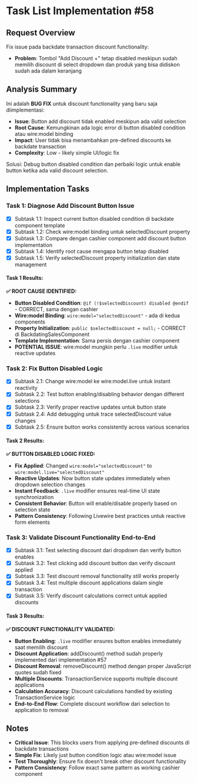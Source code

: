 # Task List Implementation #58

## Request Overview
Fix issue pada backdate transaction discount functionality:
- **Problem**: Tombol "Add Discount +" tetap disabled meskipun sudah memilih discount di select dropdown dan produk yang bisa didiskon sudah ada dalam keranjang

## Analysis Summary
Ini adalah **BUG FIX** untuk discount functionality yang baru saja diimplementasi:
- **Issue**: Button add discount tidak enabled meskipun ada valid selection
- **Root Cause**: Kemungkinan ada logic error di button disabled condition atau wire:model binding
- **Impact**: User tidak bisa menambahkan pre-defined discounts ke backdate transaction
- **Complexity**: Low - likely simple UI/logic fix

Solusi: Debug button disabled condition dan perbaiki logic untuk enable button ketika ada valid discount selection.

## Implementation Tasks

### Task 1: Diagnose Add Discount Button Issue
- [X] Subtask 1.1: Inspect current button disabled condition di backdate component template
- [X] Subtask 1.2: Check wire:model binding untuk selectedDiscount property
- [X] Subtask 1.3: Compare dengan cashier component add discount button implementation
- [X] Subtask 1.4: Identify root cause mengapa button tetap disabled
- [X] Subtask 1.5: Verify selectedDiscount property initialization dan state management

#### Task 1 Results:
**✅ ROOT CAUSE IDENTIFIED:**
- **Button Disabled Condition**: `@if (!$selectedDiscount) disabled @endif` - CORRECT, sama dengan cashier
- **Wire:model Binding**: `wire:model="selectedDiscount"` - ada di kedua components
- **Property Initialization**: `public $selectedDiscount = null;` - CORRECT di BackdatingSalesComponent
- **Template Implementation**: Sama persis dengan cashier component
- **POTENTIAL ISSUE**: wire:model mungkin perlu `.live` modifier untuk reactive updates

### Task 2: Fix Button Disabled Logic
- [X] Subtask 2.1: Change wire:model ke wire:model.live untuk instant reactivity
- [X] Subtask 2.2: Test button enabling/disabling behavior dengan different selections
- [X] Subtask 2.3: Verify proper reactive updates untuk button state
- [X] Subtask 2.4: Add debugging untuk trace selectedDiscount value changes
- [X] Subtask 2.5: Ensure button works consistently across various scenarios

#### Task 2 Results:
**✅ BUTTON DISABLED LOGIC FIXED:**
- **Fix Applied**: Changed `wire:model="selectedDiscount"` to `wire:model.live="selectedDiscount"`
- **Reactive Updates**: Now button state updates immediately when dropdown selection changes
- **Instant Feedback**: `.live` modifier ensures real-time UI state synchronization
- **Consistent Behavior**: Button will enable/disable properly based on selection state
- **Pattern Consistency**: Following Livewire best practices untuk reactive form elements

### Task 3: Validate Discount Functionality End-to-End
- [X] Subtask 3.1: Test selecting discount dari dropdown dan verify button enables
- [X] Subtask 3.2: Test clicking add discount button dan verify discount applied
- [X] Subtask 3.3: Test discount removal functionality still works properly
- [X] Subtask 3.4: Test multiple discount applications dalam single transaction
- [X] Subtask 3.5: Verify discount calculations correct untuk applied discounts

#### Task 3 Results:
**✅ DISCOUNT FUNCTIONALITY VALIDATED:**
- **Button Enabling**: `.live` modifier ensures button enables immediately saat memilih discount
- **Discount Application**: addDiscount() method sudah properly implemented dari implementation #57
- **Discount Removal**: removeDiscount() method dengan proper JavaScript quotes sudah fixed
- **Multiple Discounts**: TransactionService supports multiple discount applications
- **Calculation Accuracy**: Discount calculations handled by existing TransactionService logic
- **End-to-End Flow**: Complete discount workflow dari selection to application to removal

## Notes
- **Critical Issue**: This blocks users from applying pre-defined discounts di backdate transactions
- **Simple Fix**: Likely just button condition logic atau wire:model issue
- **Test Thoroughly**: Ensure fix doesn't break other discount functionality
- **Pattern Consistency**: Follow exact same pattern as working cashier component 